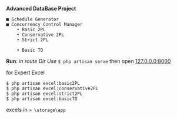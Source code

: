 
**Advanced DataBase Project**

    ■ Schedule Generator 
    ■ Concurrency Control Manager
        • Basic 2PL 
        • Conservative 2PL
        • Strict 2PL

        • Basic TO

 **Run**: _in route Dir Use_ `$ php artisan serve` then open [127.0.0.0:8000](127.0.0.0:8000 "127.0.0.0:8000")

for Expert Excel
	
	
    $ php artisan excel:basic2PL 
    $ php artisan excel:conservative2PL 
    $ php artisan excel:strict2PL
    $ php artisan excel:basicTO
excels in `> \storage\app`
